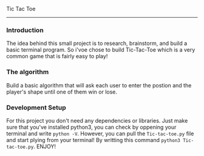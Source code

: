 Tic Tac Toe

----- 

### Introduction
The idea behind this small project is to research, brainstorm, and build a basic terminal program. So i'voe chose to build Tic-Tac-Toe which is a very common game that is fairly easy to play!

### The algorithm 
Build a basic algorithm that will ask each user to enter the postion and the player's shape until one of them win or lose.

### Development Setup
For this project you don't need any dependencies or libraries. Just make sure that you've installed python3, you can check by oppening your terminal and write  `python -V`.
However, you can pull the `Tic-tac-toe.py` file and start plying from your terminal! By writting this command `python3 Tic-tac-toe.py`.
ENJOY! 
